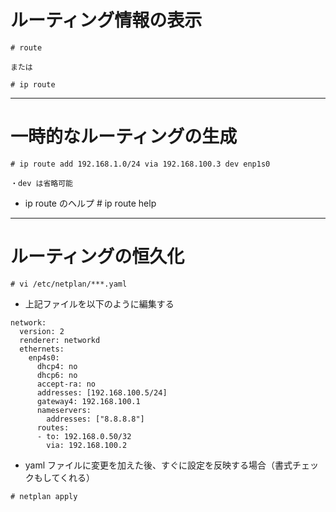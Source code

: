 # ルーティング情報の表示
```
# route

または

# ip route
```

---
# 一時的なルーティングの生成
```
# ip route add 192.168.1.0/24 via 192.168.100.3 dev enp1s0

・dev は省略可能
```
* ip route のヘルプ \# ip route help

---
# ルーティングの恒久化
```
# vi /etc/netplan/***.yaml
```
* 上記ファイルを以下のように編集する
```
network:
  version: 2
  renderer: networkd
  ethernets:
    enp4s0:
      dhcp4: no
      dhcp6: no
      accept-ra: no
      addresses: [192.168.100.5/24]
      gateway4: 192.168.100.1
      nameservers:
        addresses: ["8.8.8.8"]
      routes:
      - to: 192.168.0.50/32
        via: 192.168.100.2 
```

* yaml ファイルに変更を加えた後、すぐに設定を反映する場合（書式チェックもしてくれる）
```
# netplan apply
```
